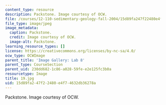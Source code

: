 ```yaml
---
content_type: resource
description: Packstone. Image courtesy of OCW.
file: /courses/12-110-sedimentary-geology-fall-2004/15d89fa247f22480e4f74632db36278a_19.jpg
file_type: image/jpeg
image_metadata:
  caption: Packstone.
  credit: Image courtesy of OCW.
  image-alt: Packstone.
learning_resource_types: []
license: https://creativecommons.org/licenses/by-nc-sa/4.0/
ocw_type: OCWImage
parent_title: 'Image Gallery: Lab 8'
parent_type: CourseSection
parent_uid: 230dd682-1c86-a028-59fe-e2e125fc3b0a
resourcetype: Image
title: 19.jpg
uid: 15d89fa2-47f2-2480-e4f7-4632db36278a
---
```

Packstone. Image courtesy of OCW.